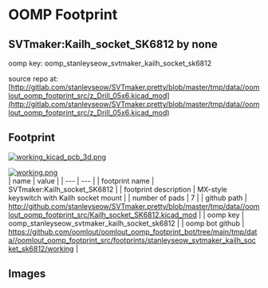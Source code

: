 # OOMP Footprint  
## SVTmaker:Kailh_socket_SK6812  by none  
  
oomp key: oomp_stanleyseow_svtmaker_kailh_socket_sk6812  
  
source repo at: [http://gitlab.com/stanleyseow/SVTmaker.pretty/blob/master/tmp/data//oomlout_oomp_footprint_src/z_Drill_05x6.kicad_mod](http://gitlab.com/stanleyseow/SVTmaker.pretty/blob/master/tmp/data//oomlout_oomp_footprint_src/z_Drill_05x6.kicad_mod)  
## Footprint  
  
[![working_kicad_pcb_3d.png](working_kicad_pcb_3d_600.png)](working_kicad_pcb_3d.png)  
  
[![working.png](working_600.png)](working.png)  
| name | value | 
| --- | --- | 
| footprint name | SVTmaker:Kailh_socket_SK6812 | 
| footprint description | MX-style keyswitch with Kailh socket mount | 
| number of pads | 7 | 
| github path | http://github.com/stanleyseow/SVTmaker.pretty/blob/master/tmp/data//oomlout_oomp_footprint_src/Kailh_socket_SK6812.kicad_mod | 
| oomp key | oomp_stanleyseow_svtmaker_kailh_socket_sk6812 | 
| oomp bot github | https://github.com/oomlout/oomlout_oomp_footprint_bot/tree/main/tmp/data//oomlout_oomp_footprint_src/footprints/stanleyseow_svtmaker_kailh_socket_sk6812/working | 
## Images  
